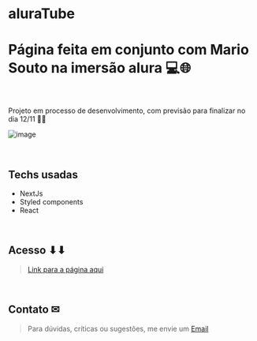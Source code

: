 # aluraTube

# Página feita em conjunto com Mario Souto na imersão alura 💻🌐
<br>

Projeto em processo de desenvolvimento, com previsão para finalizar no dia 12/11 🚀🚀

![image](https://user-images.githubusercontent.com/104792685/200682767-df822bb7-96f1-4be3-ac39-04932be17997.png)

<br>

## Techs usadas <br>


* NextJs
* Styled components
* React
<br>

## Acesso ⬇⬇<br>

> [Link para a página aqui](https://alura-tube-bruno.vercel.app/)
<br>

## Contato ✉
>Para dúvidas, críticas ou sugestões, me envie um [Email](mailto:devbrunobatista@gmail.com)
